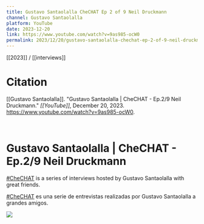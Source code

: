 ```yaml
---
title: Gustavo Santaolalla CheCHAT Ep 2 of 9 Neil Druckmann
channel: Gustavo Santaolalla
platform: YouTube
date: 2023-12-20
link: https://www.youtube.com/watch?v=9as985-ocW0
permalink: 2023/12/20/gustavo-santaolalla-chechat-ep-2-of-9-neil-druckmann
---
```


[[2023]] / [[interviews]]

# Citation

[[Gustavo Santaolalla]]. "Gustavo Santaolalla | CheCHAT - Ep.2/9 Neil Druckmann." *[[YouTube]]*, December 20, 2023. <https://www.youtube.com/watch?v=9as985-ocW0>.

<br>

# Gustavo Santaolalla | CheCHAT - Ep.2/9 Neil Druckmann

[#CheCHAT](https://www.youtube.com/hashtag/chechat) is a series of interviews hosted by Gustavo Santaolalla with great friends. 

[#CheCHAT](https://www.youtube.com/hashtag/chechat) es una serie de entrevistas realizadas por Gustavo Santaolalla a grandes amigos.

![](https://www.youtube.com/watch?v=9as985-ocW0)